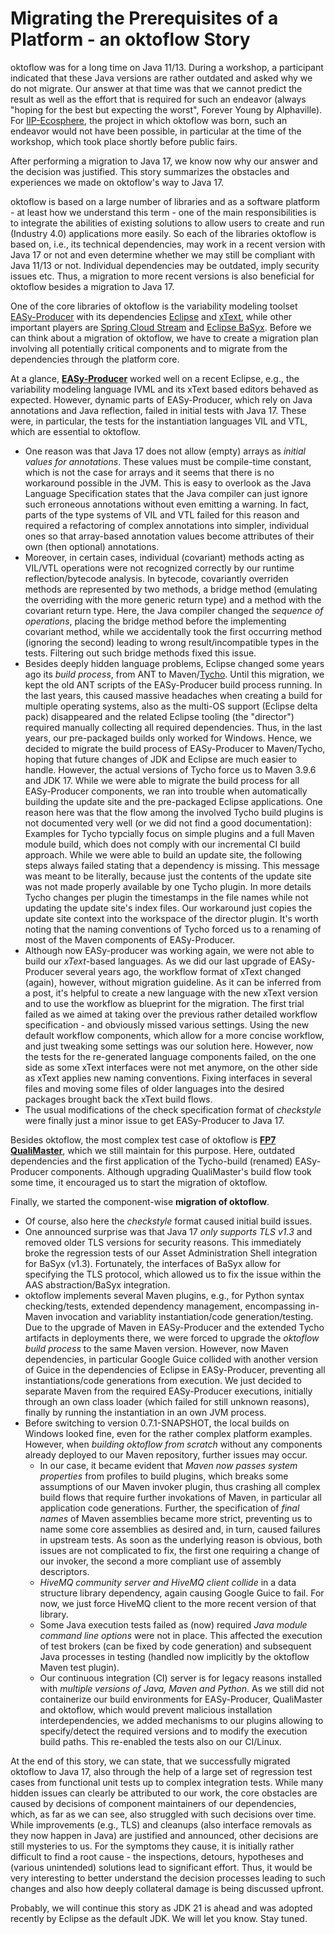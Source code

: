 # Migrating the Prerequisites of a Platform - an oktoflow Story

oktoflow was for a long time on Java 11/13. During a workshop, a participant indicated that these Java versions are rather outdated and asked why we do not migrate. Our answer at that time was that we cannot predict the result as well as the effort that is required for such an endeavor (always "hoping for the best but expecting the worst", Forever Young by Alphaville). For [IIP-Ecosphere](https://www.iip-ecosphere.de/), the project in which oktoflow was born, such an endeavor would not have been possible, in particular at the time of the workshop, which took place shortly before public fairs.

After performing a migration to Java 17, we know now why our answer and the decision was justified. This story summarizes the obstacles and experiences we made on oktoflow's way to Java 17.

oktoflow is based on a large number of libraries and as a software platform - at least how we understand this term - one of the main responsibilities is to integrate the abilities of existing solutions to allow users to create and run (Industry 4.0) applications more easily. So each of the libraries oktoflow is based on, i.e., its technical dependencies, may work in a recent version with Java 17 or not and even determine whether we may still be compliant with Java 11/13 or not. Individual dependencies may be outdated, imply security issues etc. Thus, a migration to more recent versions is also beneficial for oktoflow besides a migration to Java 17. 

One of the core libraries of oktoflow is the variability modeling toolset [EASy-Producer](https://github.com/SSEHUB/EASyProducer) with its dependencies [Eclipse](https://www.eclipse.org/) and [xText](https://eclipse.dev/Xtext/), while other important players are [Spring Cloud Stream](https://spring.io/projects/spring-cloud-stream) and [Eclipse BaSyx](https://projects.eclipse.org/projects/dt.basyx). Before we can think about a migration of oktoflow, we have to create a migration plan involving all potentially critical components and to migrate from the dependencies through the platform core.

At a glance, **[EASy-Producer](https://github.com/SSEHUB/EASyProducer)** worked well on a recent Eclipse, e.g., the variability modeling language IVML and its xText based editors behaved as expected. However, dynamic parts of EASy-Producer, which rely on Java annotations and Java reflection, failed in initial tests with Java 17. These were, in particular, the tests for the instantiation languages VIL and VTL, which are essential to oktoflow. 
  * One reason was that Java 17 does not allow (empty) arrays as *initial values for annotations*. These values must be compile-time constant, which is not the case for arrays and it seems that there is no workaround possible in the JVM. This is easy to overlook as the Java Language Specification states that the Java compiler can just ignore such erroneous annotations without even emitting a warning. In fact, parts of the type systems of VIL and VTL failed for this reason and required a refactoring of complex annotations into simpler, individual ones so that array-based annotation values become attributes of their own (then optional) annotations.
  * Moreover, in certain cases, individual (covariant) methods acting as VIL/VTL operations were not recognized correctly by our runtime reflection/bytecode analysis. In bytecode, covariantly overriden methods are represented by two methods, a bridge method (emulating the overriding with the more generic return type) and a method with the covariant return type. Here, the Java compiler changed the *sequence of operations*, placing the bridge method before the implementing covariant method, while we accidentally took the first occurring method (ignoring the second) leading to wrong result/incompatible types in the tests. Filtering out such bridge methods fixed this issue.
  * Besides deeply hidden language problems, Eclipse changed some years ago its *build process*, from ANT to Maven/[Tycho](https://tycho.eclipseprojects.io/doc/latest/index.html). Until this migration, we kept the old ANT scripts of the EASy-Producer build process running. In the last years, this caused massive headaches when creating a build for multiple operating systems, also as the multi-OS support (Eclipse delta pack) disappeared and the related Eclipse tooling (the "director") required manually collecting all required dependencies. Thus, in the last years, our pre-packaged builds only worked for Windows. Hence, we decided to migrate the build process of EASy-Producer to Maven/Tycho, hoping that future changes of JDK and Eclipse are much easier to handle. However, the actual versions of Tycho force us to Maven 3.9.6 and JDK 17. While we were able to migrate the build process for all EASy-Producer components, we ran into trouble when automatically building the update site and the pre-packaged Eclipse applications. One reason here was that the flow among the involved Tycho build plugins is not documented very well (or we did not find a good documentation): Examples for Tycho typcially focus on simple plugins and a full Maven module build, which does not comply with our incremental CI build approach. While we were able to build an update site, the following steps always failed stating that a dependency is missing. This message was meant to be literally, because just the contents of the update site was not made properly available by one Tycho plugin. In more details Tycho changes per plugin the timestamps in the file names while not updating the update site's index files. Our workaround just copies the update site context into the workspace of the director plugin. It's worth noting that the naming conventions of Tycho forced us to a renaming of most of the Maven components of EASy-Producer.
  * Although now EASy-producer was working again, we were not able to build our *xText*-based languages. As we did our last upgrade of EASy-Producer several years ago, the workflow format of xText changed (again), however, without migration guideline. As it can be inferred from a post, it's helpful to create a new language with the new xText version and to use the workflow as blueprint for the migration. The first trial failed as we aimed at taking over the previous rather detailed workflow specification - and obviously missed various settings. Using the new default workflow components, which allow for a more concise workflow, and just tweaking some settings was our solution here. However, now the tests for the re-generated language components failed, on the one side as some xText interfaces were not met anymore, on the other side as xText applies new naming conventions. Fixing interfaces in several files and moving some files of older languages into the desired packages brought back the xText build flows.
  * The usual modifications of the check specification format of *checkstyle* were finally just a minor issue to get EASy-Producer to Java 17.
    
Besides oktoflow, the most complex test case of oktoflow is **[FP7 QualiMaster](https://cordis.europa.eu/project/id/619525)**, which we still maintain for this purpose. Here, outdated dependencies and the first application of the Tycho-build (renamed) EASy-Producer components. Although upgrading QualiMaster's build flow took some time, it encouraged us to start the migration of oktoflow.

Finally, we started the component-wise **migration of oktoflow**. 
  * Of course, also here the *checkstyle* format caused initial build issues.
  * One announced surprise was that Java 17 *only supports TLS v1.3* and removed older TLS versions for security reasons. This immediately broke the regression tests of our Asset Administration Shell integration for BaSyx (v1.3). Fortunately, the interfaces of BaSyx allow for specifying the TLS protocol, which allowed us to fix the issue within the AAS abstraction/BaSyx integration.
  * oktoflow implements several Maven plugins, e.g., for Python syntax checking/tests, extended dependency management, encompassing in-Maven invocation and variablity instantiation/code generation/testing. Due to the upgrade of Maven in EASy-Producer and the extended Tycho artifacts in deployments there, we were forced to upgrade the *oktoflow build process* to the same Maven version. However, now Maven dependencies, in particular Google Guice collided with another version of Guice in the dependencies of Eclipse in EASy-Producer, preventing all instantiations/code generations from execution. We just decided to separate Maven from the required EASy-Producer executions, initially through an own class loader (which failed for still unknown reasons), finally by running the instantiation in an own JVM process.
  * Before switching to version 0.7.1-SNAPSHOT, the local builds on Windows looked fine, even for the rather complex platform examples. However, when *building oktoflow from scratch* without any components already deployed to our Maven repository, further issues may occur. 
    * In our case, it became evident that *Maven now passes system properties* from profiles to build plugins, which breaks some assumptions of our Maven invoker plugin, thus crashing all complex build flows that require further invokations of Maven, in particular all application code generations. Further, the specification of *final names* of Maven assemblies became more strict, preventing us to name some core assemblies as desired and, in turn, caused failures in upstream tests. As soon as the underlying reason is obvious, both issues are not complicated to fix, the first one requiring a change of our invoker, the second a more compliant use of assembly descriptors.
    * *HiveMQ community server and HiveMQ client collide* in a data structure library dependency, again causing Google Guice to fail. For now, we just force HiveMQ client to the more recent version of that library.
    * Some Java execution tests failed as (now) required *Java module command line options* were not in place. This affected the execution of test brokers (can be fixed by code generation) and subsequent Java processes in testing (handled now implicitly by the oktoflow Maven test plugin).
    * Our continuous integration (CI) server is for legacy reasons installed with *multiple versions of Java, Maven and Python*. As we still did not containerize our build environments for EASy-Producer, QualiMaster and oktoflow, which would prevent malicious installation interdependencies, we added mechanisms to our plugins allowing to specify/detect the required versions and to modify the execution build paths. This re-enabled the tests also on our CI/Linux.
    
At the end of this story, we can state, that we successfully migrated oktoflow to Java 17, also through the help of a large set of regression test cases from functional unit tests up to complex integration tests. While many hidden issues can clearly be attributed to our work, the core obstacles are caused by decisions of component maintainers of our dependencies, which, as far as we can see, also struggled with such decisions over time. While improvements (e.g., TLS) and cleanups (also interface removals as they now happen in Java) are justified and announced, other decisions are still mysteries to us. For the symptoms they cause, it is initially rather difficult to find a root cause - the inspections, detours, hypotheses and (various unintended) solutions lead to significant effort. Thus, it would be very interesting to better understand the decision processes leading to such changes and also how deeply collateral damage is being discussed upfront.

Probably, we will continue this story as JDK 21 is ahead and was adopted recently by Eclipse as the default JDK. We will let you know. Stay tuned.
